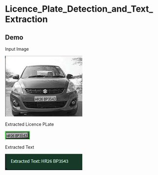 # Licence_Plate_Detection_and_Text_Extraction
## Demo


Input Image


![alt text](https://github.com/gaganchapa/Licence_Plate_Detection_and_Text_Extraction/blob/main/car2.jpg)

Extracted Licence PLate


![alt text](https://github.com/gaganchapa/Licence_Plate_Detection_and_Text_Extraction/blob/main/plate_0.jpg)

Extracted Text



![alt text](https://github.com/gaganchapa/Licence_Plate_Detection_and_Text_Extraction/blob/main/result.jpg)

